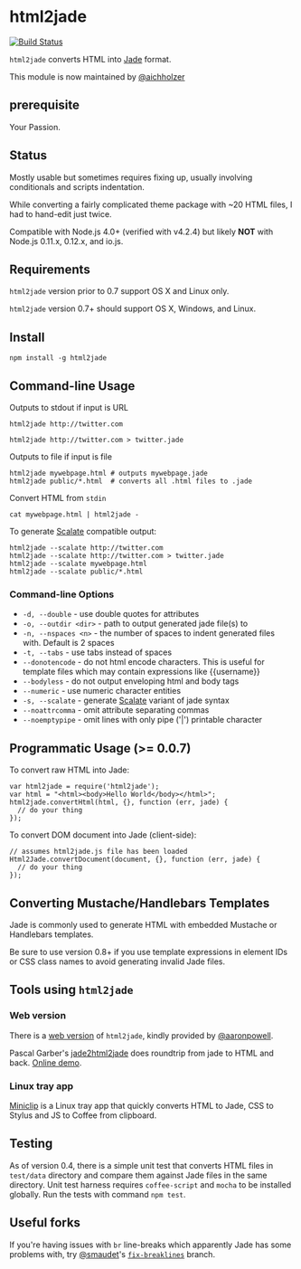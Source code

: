 # html2jade #
[![Build Status](https://travis-ci.org/donpark/html2jade.png?branch=master)](https://travis-ci.org/donpark/html2jade)

`html2jade` converts HTML into [Jade](https://github.com/visionmedia/jade) format.

This module is now maintained by [@aichholzer](https://github.com/aichholzer)

## prerequisite ##

Your Passion.

## Status ##

Mostly usable but sometimes requires fixing up, usually involving conditionals and scripts indentation.

While converting a fairly complicated theme package with ~20 HTML files, I had to hand-edit just twice.

Compatible with Node.js 4.0+ (verified with v4.2.4) but likely **NOT** with Node.js 0.11.x, 0.12.x, and io.js.


## Requirements

`html2jade` version prior to 0.7 support OS X and Linux only.

`html2jade` version 0.7+ should support OS X, Windows, and Linux.

## Install ##

    npm install -g html2jade

## Command-line Usage ##

Outputs to stdout if input is URL

    html2jade http://twitter.com

    html2jade http://twitter.com > twitter.jade

Outputs to file if input is file

    html2jade mywebpage.html # outputs mywebpage.jade
    html2jade public/*.html  # converts all .html files to .jade

Convert HTML from `stdin`

    cat mywebpage.html | html2jade -

To generate [Scalate](http://scalate.fusesource.org/) compatible output:

    html2jade --scalate http://twitter.com
    html2jade --scalate http://twitter.com > twitter.jade
    html2jade --scalate mywebpage.html
    html2jade --scalate public/*.html

### Command-line Options ###

* `-d, --double` - use double quotes for attributes
* `-o, --outdir <dir>` - path to output generated jade file(s) to
* `-n, --nspaces <n>` - the number of spaces to indent generated files with. Default is 2 spaces
* `-t, --tabs` - use tabs instead of spaces
* `--donotencode` - do not html encode characters. This is useful for template files which may contain expressions like {{username}}
* `--bodyless` - do not output enveloping html and body tags
* `--numeric` - use numeric character entities
* `-s, --scalate` - generate [Scalate](http://scalate.fusesource.org/) variant of jade syntax
* `--noattrcomma` - omit attribute separating commas
* `--noemptypipe` - omit lines with only pipe ('|') printable character

## Programmatic Usage (>= 0.0.7)

To convert raw HTML into Jade:

    var html2jade = require('html2jade');
    var html = "<html><body>Hello World</body></html>";
    html2jade.convertHtml(html, {}, function (err, jade) {
      // do your thing
    });

To convert DOM document into Jade (client-side):

    // assumes html2jade.js file has been loaded
    Html2Jade.convertDocument(document, {}, function (err, jade) {
      // do your thing
    });
    
## Converting Mustache/Handlebars Templates

Jade is commonly used to generate HTML with embedded Mustache or Handlebars templates.

Be sure to use version 0.8+ if you use template expressions in element IDs or CSS class names
to avoid generating invalid Jade files.

## Tools using `html2jade` ##

### Web version ###

There is a [web version](http://html2jade.aaron-powell.com/) of `html2jade`,
kindly provided by [@aaronpowell](https://github.com/aaronpowell).

Pascal Garber's [jade2html2jade](https://github.com/JumpLink/jade2html2jade) does roundtrip from jade to HTML and back. [Online demo](http://jumplink.github.io/jade2html2jade/).

### Linux tray app ###

[Miniclip](http://myguidingstar.github.com/miniclip/) is a Linux tray app that quickly converts
HTML to Jade, CSS to Stylus and JS to Coffee from clipboard.

## Testing ##

As of version 0.4, there is a simple unit test that converts HTML files in `test/data` directory
and compare them against Jade files in the same directory. Unit test harness requires `coffee-script`
and `mocha` to be installed globally. Run the tests with command `npm test`.


## Useful forks ##

If you're having issues with `br` line-breaks which apparently Jade has some problems with,
try [@smaudet](https://github.com/smaudet)'s
[`fix-breaklines`](https://github.com/smaudet/html2jade/tree/fix-breaklines) branch.
